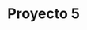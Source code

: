 ---
slug: Proyecto5
title: Proyecto 5
company: CUMTUAL
img: galeria2.webp
description: Quinto Proyecto
---